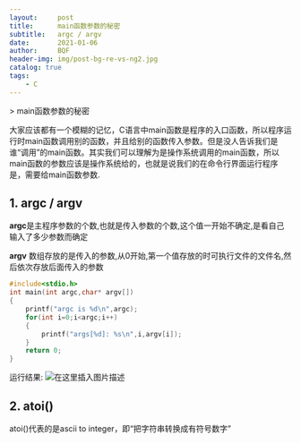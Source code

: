 ```yaml
---
layout:     post
title:      main函数参数的秘密
subtitle:   argc / argv
date:       2021-01-06
author:     BQF
header-img: img/post-bg-re-vs-ng2.jpg
catalog: true
tags:
    - C
---
```




﻿> main函数参数的秘密

大家应该都有一个模糊的记忆，C语言中main函数是程序的入口函数，所以程序运行时main函数调用别的函数，并且给别的函数传入参数。但是没人告诉我们是谁“调用”的main函数。其实我们可以理解为是操作系统调用的main函数，所以main函数的参数应该是操作系统给的，也就是说我们的在命令行界面运行程序是，需要给main函数参数.
## 1. argc / argv
**argc**是主程序参数的个数,也就是传入参数的个数,这个值一开始不确定,是看自己输入了多少参数而确定

**argv** 数组存放的是传入的参数,从0开始,第一个值存放的时可执行文件的文件名,然后依次存放后面传入的参数

``` c
#include<stdio.h>		
int main(int argc,char* argv[])
{
    printf("argc is %d\n",argc);
    for(int i=0;i<argc;i++)
    {
        printf("args[%d]: %s\n",i,argv[i]);
    }
    return 0;
}
```
运行结果:
![在这里插入图片描述](https://img-blog.csdnimg.cn/2021010717333629.png)
## 2. atoi()
atoi()代表的是ascii to integer，即“把字符串转换成有符号数字”
